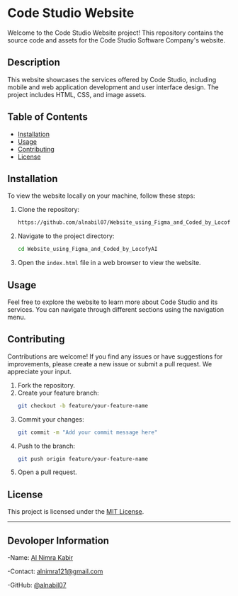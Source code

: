 
# Code Studio Website

Welcome to the Code Studio Website project! This repository contains the source code and assets for the Code Studio Software Company's website.

## Description

This website showcases the services offered by Code Studio, including mobile and web application development and user interface design. The project includes HTML, CSS, and image assets.

## Table of Contents

- [Installation](#installation)
- [Usage](#usage)
- [Contributing](#contributing)
- [License](#license)

## Installation

To view the website locally on your machine, follow these steps:

1. Clone the repository:
   ```bash
   https://github.com/alnabil07/Website_using_Figma_and_Coded_by_LocofyAI.git
   ```
2. Navigate to the project directory:
   ```bash
   cd Website_using_Figma_and_Coded_by_LocofyAI
   ```
3. Open the `index.html` file in a web browser to view the website.

## Usage

Feel free to explore the website to learn more about Code Studio and its services. You can navigate through different sections using the navigation menu.

## Contributing

Contributions are welcome! If you find any issues or have suggestions for improvements, please create a new issue or submit a pull request. We appreciate your input.

1. Fork the repository.
2. Create your feature branch:
   ```bash
   git checkout -b feature/your-feature-name
   ```
3. Commit your changes:
   ```bash
   git commit -m "Add your commit message here"
   ```
4. Push to the branch:
   ```bash
   git push origin feature/your-feature-name
   ```
5. Open a pull request.

## License

This project is licensed under the [MIT License](LICENSE).

---
## Devoloper Information

-Name: [Al Nimra Kabir](https://www.facebook.com/alnabil07)

-Contact: alnimra121@gmail.com

-GitHub: [@alnabil07](https://github.com/alnabil07)

